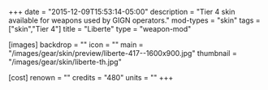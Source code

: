 +++
date = "2015-12-09T15:53:14-05:00"
description = "Tier 4 skin available for weapons used by GIGN operators."
mod-types = "skin"
tags = ["skin","Tier 4"]
title = "Liberte"
type = "weapon-mod"

[images]
  backdrop = ""
  icon = ""
  main = "/images/gear/skin/preview/liberte-417--1600x900.jpg"
  thumbnail = "/images/gear/skin/liberte-th.jpg"

[cost]
  renown = ""
  credits = "480"
  units = ""
+++
